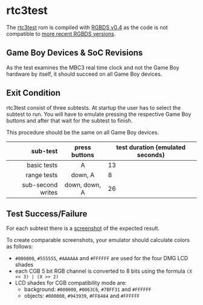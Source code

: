 # rtc3test

The [rtc3test](https://github.com/aaaaaa123456789/rtc3test) rom
is compiled with [RGBDS v0.4](https://github.com/gbdev/rgbds/releases/v0.4.2)
as the code is not compatible to
[more recent RGBDS versions](https://github.com/gbdev/rgbds/releases).

## Game Boy Devices & SoC Revisions

As the test examines the MBC3 real time clock and not the Game Boy hardware by
itself,
it should succeed on all Game Boy devices.

## Exit Condition

rtc3test consist of three subtests.
At startup the user has to select the subtest to run.
You will have to emulate pressing the respective Game Boy buttons and after that
wait for the subtest to finish.

This procedure should be the same on all Game Boy devices.

|          sub-test | press buttons | test duration (emulated seconds) |
|------------------:|:-------------:|----------------------------------|
|       basic tests |       A       | 13                               |
|       range tests |    down, A    | 8                                |
| sub-second writes | down, down, A | 26                               |

## Test Success/Failure

For each subtest there is a
[screenshot](https://github.com/c-sp/gameboy-test-roms/tree/master/src/rtc3test-expected)
of the expected result.

To create comparable screenshots,
your emulator should calculate colors as follows:
- `#000000`, `#555555`, `#AAAAAA` and `#FFFFFF` are used for the four DMG LCD
  shades
- each CGB 5 bit RGB channel is converted to 8 bits using the formula
  `(X << 3) | (X >> 2)`
- LCD shades for CGB compatibility mode are:
    - background: `#000000`, `#0063C6`, `#7BFF31` and `#FFFFFF`
    - objects: `#000000`, `#943939`, `#FF8484` and `#FFFFFF`
